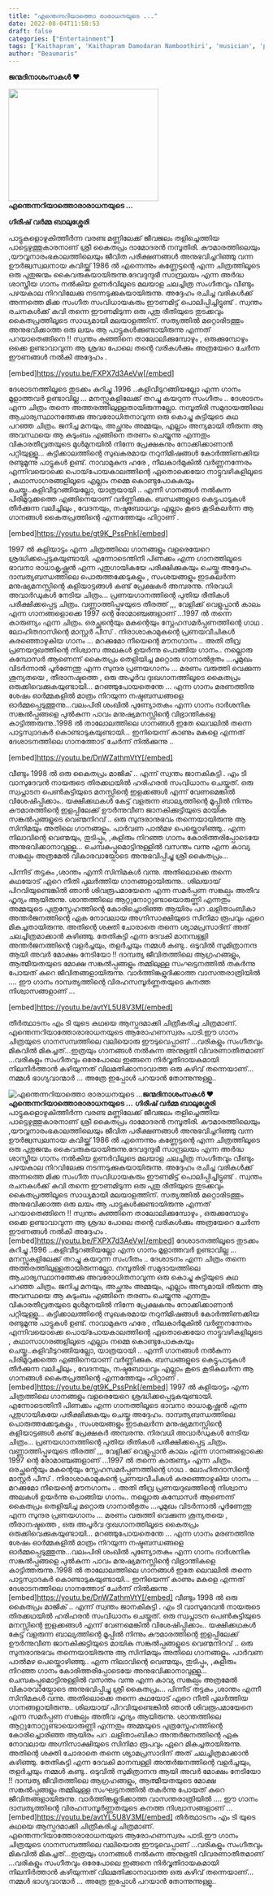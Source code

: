 ```yaml
---
title: "എന്തെന്നറിയാത്തൊ രാരാധനയുടെ ..."
date: 2022-08-04T11:58:53
draft: false
categories: ["Entertainment"]
tags: ['Kaithapram', 'Kaithapram Damodaran Namboothiri', 'musician', 'poet', 'ഗിരീഷ് വർമ്മ ബാലുശ്ശേരി']
author: "Beaumaris"
---
```


<strong>ജന്മദിനാശംസകൾ ❤</strong>

<strong><img class="wp-image-345236 alignleft" src="https://cdn.boolokam.com/articles/2022/08/fwrrr2.jpg" alt="" width="295" height="221" />എന്തെന്നറിയാത്തൊരാരാധനയുടെ ...</strong>

<strong> ഗിരീഷ് വർമ്മ ബാലുശ്ശേരി</strong>

പാട്ടുകളൊഴുകിത്തീർന്ന വരണ്ട മണ്ണിലേക്ക് ജീവജലം തളിച്ചെത്തിയ പാട്ടെഴുത്തുകാരനാണ് ശ്രീ കൈതപ്രം ദാമോദരൻ നമ്പൂതിരി. കൗമാരത്തിലെയും ,യൗവ്വനാരംഭകാലത്തിലെയും ജീവിത പരീക്ഷണങ്ങൾ അനുഭവിച്ചറിഞ്ഞു വന്ന ഊർജ്വസ്വലനായ കവിയ്ക്ക് 1986 ൽ എന്നെന്നും കണ്ണേട്ടന്റെ എന്ന ചിത്രത്തിലൂടെ ഒരു പുതുജന്മം കൈവരുകയായിരുന്നു.ദേവദുന്ദുഭീ സാന്ദ്രലയം എന്ന അർദ്ധ ശാസ്ത്രീയ ഗാനം നൽകിയ ഉണർവിലൂടെ മലയാള ചലച്ചിത്ര സംഗീതവും വീണ്ടും പഴയകാല നിറവിലേക്കു നടന്നടുക്കുകയായിരുന്നു. അദ്ദേഹം രചിച്ച വരികൾക്ക് അന്നത്തെ മിക്ക സംഗീത സംവിധായകരും ഈണമിട്ട് പൊലിപ്പിച്ചിട്ടുണ്ട് .
സ്വന്തം രചനകൾക്ക് കവി തന്നെ ഈണമിടുന്ന ഒരു പുതു രീതിയുടെ തുടക്കവും കൈതപ്രത്തിലൂടെ സാധ്യമായി മലയാളത്തിന്. സത്യത്തിൽ മറ്റൊരിടത്തും അനുഭവിക്കാത്ത ഒരു ലയം ആ പാട്ടുകൾക്കുണ്ടായിരുന്നു എന്നത് പറയാതെങ്ങിനെ !! സ്വന്തം കുഞ്ഞിനെ താലോലിക്കുമ്പോഴും , ഒരുക്കുമ്പോഴും ഒക്കെ ഉണ്ടാവാവുന്ന ആ ശ്രദ്ധ പോലെ തന്റെ വരികൾക്കും അത്രയേറെ ചേർന്ന ഈണങ്ങൾ നൽകി അദ്ദേഹം .

[embed]https://youtu.be/FXPX7d3AeVw[/embed]

ദേശാടനത്തിലൂടെ തുടക്കം കുറിച്ചു .1996 ..കളിവീടുറങ്ങിയല്ലോ എന്ന ഗാനം മൂളാത്തവർ ഉണ്ടാവില്ല ... മനസ്സുകളിലേക്ക് തറച്ചു കയറുന്ന സംഗീതം .. ദേശാടനം എന്ന ചിത്രം തന്നെ അത്തരത്തിലുള്ളതായിരുന്നല്ലോ. നമ്പൂതിരി സമുദായത്തിലെ ആചാര്യസ്ഥാനത്തേക്കു അവരോധിതനാവുന്ന ഒരു കൊച്ചു കുട്ടിയുടെ കഥ പറഞ്ഞ ചിത്രം. ജനിച്ച മനയും, അച്ഛനും അമ്മയും, എല്ലാം അന്യമായി തീരുന്ന ആ അവസ്ഥയെ ആ കുടുംബം എങ്ങിനെ തരണം ചെയ്യുന്നു എന്നതും വികാരതീവ്രതയുടെ മുൾമുനയിൽ നിന്നേ പ്രേക്ഷകനും നോക്കിക്കാണാൻ പറ്റിയുള്ളൂ... കുട്ടിക്കാലത്തിന്റെ സുഖകരമായ നറുനിമിഷങ്ങൾ കോർത്തിണക്കിയ രണ്ടുമൂന്നു പാട്ടുകൾ ഉണ്ട്. നാവാമുകുന്ദ ഹരേ , നീലകാർമുകിൽ വർണ്ണനന്നേരം എന്നിവയൊക്കെ പൊയ്‌പോയകാലത്തിന്റെ ഏതൊക്കെയോ നാട്ടുവഴികളിലൂടെ , കഥാസാഗരങ്ങളിലൂടെ എല്ലാം നമ്മെ കൊണ്ടുപോകുകയും ചെയ്തു..കളിവീടുറങ്ങിയല്ലോ, യാത്രയായി .. എന്നീ ഗാനങ്ങൾ നൽകുന്ന പിരിമുറുക്കത്തെ എങ്ങിനെയാണ് വർണ്ണിക്കുക. ബന്ധങ്ങളുടെ കെട്ടുപാടുകൾ തീർക്കുന്ന വലിച്ചിലും , വേദനയും, നഷ്ടബോധവും എല്ലാം കൂടെ കൂടികലർന്ന ആ ഗാനങ്ങൾ കൈതപ്രത്തിന്റെ എന്നത്തേയും ഹിറ്റാണ് .

[embed]https://youtu.be/gt9K_PssPnk[/embed]

1997 ൽ കളിയാട്ടം എന്ന ചിത്രത്തിലെ ഗാനങ്ങളും വളരെയേറെ ശ്രദ്ധിക്കപ്പെടുകയുണ്ടായി. എന്നോടെന്തിനീ പിണക്കം എന്ന ഗാനത്തിലൂടെ ഭാവനാ രാധാകൃഷ്ണൻ എന്ന പുതുഗായികയേ പരീക്ഷിക്കുകയും ചെയ്തു അദ്ദേഹം. ദാമ്പത്യബന്ധത്തിലെ പൊരുത്തക്കേടുകളും , സംശയങ്ങളും ഇടകലർന്ന മനുഷ്യമനസ്സിന്റെ കളിയാട്ടങ്ങൾ കണ്ട് പ്രേക്ഷകർ അമ്പരന്നു. നിരവധി അവാർഡുകൾ നേടിയ ചിത്രം... പ്രണയഗാനത്തിന്റെ പുതിയ രീതികൾ പരീക്ഷിക്കപ്പെട്ട ചിത്രം. വണ്ണാത്തിപ്പുഴയുടെ തീരത്ത് ,,, വേളിക്ക് വെളുപ്പാൻ കാലം എന്ന ഗാനങ്ങളൊക്കെ 1997 ന്റെ രോമാഞ്ചങ്ങളാണ് ...1997 ൽ തന്നെ കാരുണ്യം എന്ന ചിത്രം. ഒരച്ഛന്റെയും മകന്റെയും സ്നേഹസമർപ്പണത്തിന്റെ ഗാഥ . ലോഹിതദാസിന്റെ മാസ്റ്റർ പീസ് . നിരാശാകാമുകന്റെ പ്രണയവീചികൾ കരഞ്ഞൊഴുകിയ ഗാനം ... മറക്കുമോ നീയെന്റെ മൗനഗാനം .. അതി തീവ്ര പ്രണയദുഖത്തിന്റെ നിശ്വാസ അലകൾ ഉയർന്നു പൊങ്ങിയ ഗാനം.. നല്ലൊരു കമ്പോസർ ആണെന്ന് കൈതപ്രം തെളിയിച്ച മറ്റൊരു ഗാനാൽഭുതം ...പൂമുഖം വിടർന്നാൽ പൂർണേന്തു എന്ന സുന്ദര പ്രണയഗാനം ... മരണം വരുത്തി വെക്കുന്ന ശൂന്യതയെ , തീരാനഷ്ടത്തെ , ഒരു അപൂർവ ദുഃഖഗാനത്തിലൂടെ കൈതപ്രം ഒരുക്കിവെക്കുകയുണ്ടായി... മറഞ്ഞുപോയതെന്തേ ... എന്ന ഗാനം മരണത്തിനു ശേഷം ഓർമ്മകളിൽ മാത്രം നിറയുന്ന നഷ്ടബന്ധങ്ങളെ ഓർമ്മപ്പെടുത്തുന്നു...വലംപിരി ശംഖിൽ പുണ്യോതകം എന്ന ഗാനം ദാർശനിക സങ്കൽപ്പങ്ങളെ പുൽകുന്ന പാവം മനുഷ്യമനസ്സിന്റെ വിഭ്രാന്തികളെ കാട്ടിത്തരുന്നു..1998 ൽ താലോലത്തിലെ ഗാനങ്ങൾ ഇതേ ലെവലിൽ തന്നെ പാട്ടസ്വാദകർ കൊണ്ടാടുകയുണ്ടായി... ഇനിയെന്ന് കാണും മകളെ എന്നത് ദേശാടനത്തിലെ ഗാനത്തോട് ചേർന്ന് നിൽക്കുന്നു ..

[embed]https://youtu.be/DnWZathmVtY[/embed]

വീണ്ടും 1998 ൽ ഒരു കൈതപ്രം മാജിക് .. എന്ന് സ്വന്തം ജാനകികുട്ടി . എം ടി വാസുദേവൻ നായരുടെ തിരക്കഥയിൽ ഹരിഹരൻ സംവിധാനം ചെയ്തത്. ഒരു സ്വപ്നാടന പെൺകുട്ടിയുടെ മനസ്സിന്റെ ഇളക്കങ്ങൾ എന്ന് വേണമെങ്കിൽ വിശേഷിപ്പിക്കാം.. യക്ഷിക്കഥകൾ കേട്ട് വളരുന്ന ബാല്യത്തിന്റെ മൂപ്പിൽ നിന്നും കൗമാരത്തിന്റെ ഇളപ്പിലേക്ക് ഊർന്നുവീണ ജാനകിക്കുട്ടിയുടെ മായിക സങ്കൽപ്പങ്ങളുടെ വെണ്മനിറവ് .. ഒരു സുന്ദരാനുഭവം തന്നെയായിരുന്നു ആ സിനിമയും അതിലെ ഗാനങ്ങളൂം. പാർവണ പാൽമഴ പെയ്തൊഴിഞ്ഞു.. എന്ന നിലാവിന്റെ വെണ്മയും, തുടിപ്പും, ,കുളിരും നിറഞ്ഞ ഗാനം കോരിത്തരിപ്പോടെയേ അനുഭവിക്കാനാവുള്ളൂ... ചെമ്പകപ്പൂമൊട്ടിനുള്ളിൽ വസന്തം വന്നു എന്ന കാവ്യ സങ്കല്പം അത്രമേൽ വികാരവായ്പോടെ അനുഭവിപ്പിച്ചു ശ്രീ കൈതപ്രം...

പിന്നീട് തട്ടകം ,ശാന്തം എന്നീ സിനിമകൾ വന്നു. അതിലൊക്കെ തന്നെ കഥയോട് ഏറെ നീതി പുലർത്തിയ ഗാനങ്ങളായിരുന്നു.. ശിലയായ് പിറവിയുണ്ടെങ്കിൽ ഞാൻ ശിവരൂപമായേനെ എന്ന സമർപ്പണ സങ്കല്പം അതീവ ഹൃദ്യം ആയിരുന്നു. ശാന്തത്തിലെ ആറ്റുനോറ്റുണ്ടായൊരുണ്ണി എന്നതും അമ്മയുടെ പുത്രസ്നേഹത്തിന്റെ കോരിച്ചൊരിഞ്ഞ ആയിരം പറ .ലളിതാംബികാ അന്തർജനത്തിന്റെ ഏക നോവലായ അഗ്നിസാക്ഷിയുടെ സിനിമാ രൂപവും ഏറെ മികച്ചതായിരുന്നു. അതിന്റെ ശക്തി ചോരാതെ തന്നെ ശ്യാമപ്രസാദിന് അത് ചലച്ചിത്രമാക്കാൻ കഴിഞ്ഞു. തേതികുട്ടി എന്ന ദേവകി മാനമ്പള്ളി അന്തർജനത്തിന്റെ വളർച്ചയും, തളർച്ചയും നമ്മൾ കണ്ടു.. ഒടുവിൽ സുമിത്രാനന്ദ ആയി അവർ മോക്ഷം നേടിയോ !! ദാമ്പത്യ ജീവിതത്തിലെ ആഗ്രഹങ്ങളും, ആത്മീയതയുടെ മോക്ഷ സങ്കൽപ്പങ്ങളും തമ്മിലുള്ള സംഘട്ടനത്തിൽ തകർന്നു പോയത് കുറെ ജീവിതങ്ങളായിരുന്നു. വാർത്തിങ്കളുദിക്കാത്ത വാസന്തരാത്രിയിൽ .... ഈ ഗാനം ദാമ്പത്യത്തിന്റെ വിരഹസമ്പൂർണ്ണതയുടെ കനത്ത നിശ്വാസങ്ങളാണ് ...

[embed]https://youtu.be/avtYL5U8V3M[/embed]

തീർത്ഥാടനം എം ടി യുടെ കഥയെ ആസ്പദമാക്കി ചിത്രീകരിച്ച ചിത്രമാണ്. എന്തെന്നറിയാത്തോരാരാധനയുടെ ആരോഹണസ്വരം പാടി.ഈ ഗാനം ചിത്രയുടെ ഗാനസമ്പത്തിലെ വലിയൊരു ഈടുവെപ്പാണ് ...വരികളും സംഗീതവും മികവിൽ മികച്ചത്...ഇത്രയും ഗാനങ്ങൾ നൽകുന്ന അനുഭൂതി വിവരണാതീതമാണ് ...വരികളും സംഗീതവും ഒരേപോലെ ഇങ്ങനെ നിർവൃതിദായകമായി നിലനിർത്താൻ കഴിയുന്നത് വിലമതിക്കാനാവാത്ത ഒരു കഴിവ് തന്നെയാണ്... നമ്മൾ ഭാഗ്യവാന്മാർ ... അത്രേ ഇപ്പോൾ പറയാൻ തോന്നുന്നുള്ളൂ..


![എന്തെന്നറിയാത്തൊ രാരാധനയുടെ ...](https://cdn.boolokam.com/articles/2022/08/fwrrr2.jpg)**ജന്മദിനാശംസകൾ ❤** **എന്തെന്നറിയാത്തൊരാരാധനയുടെ ...** **ഗിരീഷ് വർമ്മ ബാലുശ്ശേരി** പാട്ടുകളൊഴുകിത്തീർന്ന വരണ്ട മണ്ണിലേക്ക് ജീവജലം തളിച്ചെത്തിയ പാട്ടെഴുത്തുകാരനാണ് ശ്രീ കൈതപ്രം ദാമോദരൻ നമ്പൂതിരി. കൗമാരത്തിലെയും ,യൗവ്വനാരംഭകാലത്തിലെയും ജീവിത പരീക്ഷണങ്ങൾ അനുഭവിച്ചറിഞ്ഞു വന്ന ഊർജ്വസ്വലനായ കവിയ്ക്ക് 1986 ൽ എന്നെന്നും കണ്ണേട്ടന്റെ എന്ന ചിത്രത്തിലൂടെ ഒരു പുതുജന്മം കൈവരുകയായിരുന്നു.ദേവദുന്ദുഭീ സാന്ദ്രലയം എന്ന അർദ്ധ ശാസ്ത്രീയ ഗാനം നൽകിയ ഉണർവിലൂടെ മലയാള ചലച്ചിത്ര സംഗീതവും വീണ്ടും പഴയകാല നിറവിലേക്കു നടന്നടുക്കുകയായിരുന്നു. അദ്ദേഹം രചിച്ച വരികൾക്ക് അന്നത്തെ മിക്ക സംഗീത സംവിധായകരും ഈണമിട്ട് പൊലിപ്പിച്ചിട്ടുണ്ട് . സ്വന്തം രചനകൾക്ക് കവി തന്നെ ഈണമിടുന്ന ഒരു പുതു രീതിയുടെ തുടക്കവും കൈതപ്രത്തിലൂടെ സാധ്യമായി മലയാളത്തിന്. സത്യത്തിൽ മറ്റൊരിടത്തും അനുഭവിക്കാത്ത ഒരു ലയം ആ പാട്ടുകൾക്കുണ്ടായിരുന്നു എന്നത് പറയാതെങ്ങിനെ !! സ്വന്തം കുഞ്ഞിനെ താലോലിക്കുമ്പോഴും , ഒരുക്കുമ്പോഴും ഒക്കെ ഉണ്ടാവാവുന്ന ആ ശ്രദ്ധ പോലെ തന്റെ വരികൾക്കും അത്രയേറെ ചേർന്ന ഈണങ്ങൾ നൽകി അദ്ദേഹം . [embed]https://youtu.be/FXPX7d3AeVw[/embed] ദേശാടനത്തിലൂടെ തുടക്കം കുറിച്ചു .1996 ..കളിവീടുറങ്ങിയല്ലോ എന്ന ഗാനം മൂളാത്തവർ ഉണ്ടാവില്ല ... മനസ്സുകളിലേക്ക് തറച്ചു കയറുന്ന സംഗീതം .. ദേശാടനം എന്ന ചിത്രം തന്നെ അത്തരത്തിലുള്ളതായിരുന്നല്ലോ. നമ്പൂതിരി സമുദായത്തിലെ ആചാര്യസ്ഥാനത്തേക്കു അവരോധിതനാവുന്ന ഒരു കൊച്ചു കുട്ടിയുടെ കഥ പറഞ്ഞ ചിത്രം. ജനിച്ച മനയും, അച്ഛനും അമ്മയും, എല്ലാം അന്യമായി തീരുന്ന ആ അവസ്ഥയെ ആ കുടുംബം എങ്ങിനെ തരണം ചെയ്യുന്നു എന്നതും വികാരതീവ്രതയുടെ മുൾമുനയിൽ നിന്നേ പ്രേക്ഷകനും നോക്കിക്കാണാൻ പറ്റിയുള്ളൂ... കുട്ടിക്കാലത്തിന്റെ സുഖകരമായ നറുനിമിഷങ്ങൾ കോർത്തിണക്കിയ രണ്ടുമൂന്നു പാട്ടുകൾ ഉണ്ട്. നാവാമുകുന്ദ ഹരേ , നീലകാർമുകിൽ വർണ്ണനന്നേരം എന്നിവയൊക്കെ പൊയ്‌പോയകാലത്തിന്റെ ഏതൊക്കെയോ നാട്ടുവഴികളിലൂടെ , കഥാസാഗരങ്ങളിലൂടെ എല്ലാം നമ്മെ കൊണ്ടുപോകുകയും ചെയ്തു..കളിവീടുറങ്ങിയല്ലോ, യാത്രയായി .. എന്നീ ഗാനങ്ങൾ നൽകുന്ന പിരിമുറുക്കത്തെ എങ്ങിനെയാണ് വർണ്ണിക്കുക. ബന്ധങ്ങളുടെ കെട്ടുപാടുകൾ തീർക്കുന്ന വലിച്ചിലും , വേദനയും, നഷ്ടബോധവും എല്ലാം കൂടെ കൂടികലർന്ന ആ ഗാനങ്ങൾ കൈതപ്രത്തിന്റെ എന്നത്തേയും ഹിറ്റാണ് . [embed]https://youtu.be/gt9K_PssPnk[/embed] 1997 ൽ കളിയാട്ടം എന്ന ചിത്രത്തിലെ ഗാനങ്ങളും വളരെയേറെ ശ്രദ്ധിക്കപ്പെടുകയുണ്ടായി. എന്നോടെന്തിനീ പിണക്കം എന്ന ഗാനത്തിലൂടെ ഭാവനാ രാധാകൃഷ്ണൻ എന്ന പുതുഗായികയേ പരീക്ഷിക്കുകയും ചെയ്തു അദ്ദേഹം. ദാമ്പത്യബന്ധത്തിലെ പൊരുത്തക്കേടുകളും , സംശയങ്ങളും ഇടകലർന്ന മനുഷ്യമനസ്സിന്റെ കളിയാട്ടങ്ങൾ കണ്ട് പ്രേക്ഷകർ അമ്പരന്നു. നിരവധി അവാർഡുകൾ നേടിയ ചിത്രം... പ്രണയഗാനത്തിന്റെ പുതിയ രീതികൾ പരീക്ഷിക്കപ്പെട്ട ചിത്രം. വണ്ണാത്തിപ്പുഴയുടെ തീരത്ത് ,,, വേളിക്ക് വെളുപ്പാൻ കാലം എന്ന ഗാനങ്ങളൊക്കെ 1997 ന്റെ രോമാഞ്ചങ്ങളാണ് ...1997 ൽ തന്നെ കാരുണ്യം എന്ന ചിത്രം. ഒരച്ഛന്റെയും മകന്റെയും സ്നേഹസമർപ്പണത്തിന്റെ ഗാഥ . ലോഹിതദാസിന്റെ മാസ്റ്റർ പീസ് . നിരാശാകാമുകന്റെ പ്രണയവീചികൾ കരഞ്ഞൊഴുകിയ ഗാനം ... മറക്കുമോ നീയെന്റെ മൗനഗാനം .. അതി തീവ്ര പ്രണയദുഖത്തിന്റെ നിശ്വാസ അലകൾ ഉയർന്നു പൊങ്ങിയ ഗാനം.. നല്ലൊരു കമ്പോസർ ആണെന്ന് കൈതപ്രം തെളിയിച്ച മറ്റൊരു ഗാനാൽഭുതം ...പൂമുഖം വിടർന്നാൽ പൂർണേന്തു എന്ന സുന്ദര പ്രണയഗാനം ... മരണം വരുത്തി വെക്കുന്ന ശൂന്യതയെ , തീരാനഷ്ടത്തെ , ഒരു അപൂർവ ദുഃഖഗാനത്തിലൂടെ കൈതപ്രം ഒരുക്കിവെക്കുകയുണ്ടായി... മറഞ്ഞുപോയതെന്തേ ... എന്ന ഗാനം മരണത്തിനു ശേഷം ഓർമ്മകളിൽ മാത്രം നിറയുന്ന നഷ്ടബന്ധങ്ങളെ ഓർമ്മപ്പെടുത്തുന്നു...വലംപിരി ശംഖിൽ പുണ്യോതകം എന്ന ഗാനം ദാർശനിക സങ്കൽപ്പങ്ങളെ പുൽകുന്ന പാവം മനുഷ്യമനസ്സിന്റെ വിഭ്രാന്തികളെ കാട്ടിത്തരുന്നു..1998 ൽ താലോലത്തിലെ ഗാനങ്ങൾ ഇതേ ലെവലിൽ തന്നെ പാട്ടസ്വാദകർ കൊണ്ടാടുകയുണ്ടായി... ഇനിയെന്ന് കാണും മകളെ എന്നത് ദേശാടനത്തിലെ ഗാനത്തോട് ചേർന്ന് നിൽക്കുന്നു .. [embed]https://youtu.be/DnWZathmVtY[/embed] വീണ്ടും 1998 ൽ ഒരു കൈതപ്രം മാജിക് .. എന്ന് സ്വന്തം ജാനകികുട്ടി . എം ടി വാസുദേവൻ നായരുടെ തിരക്കഥയിൽ ഹരിഹരൻ സംവിധാനം ചെയ്തത്. ഒരു സ്വപ്നാടന പെൺകുട്ടിയുടെ മനസ്സിന്റെ ഇളക്കങ്ങൾ എന്ന് വേണമെങ്കിൽ വിശേഷിപ്പിക്കാം.. യക്ഷിക്കഥകൾ കേട്ട് വളരുന്ന ബാല്യത്തിന്റെ മൂപ്പിൽ നിന്നും കൗമാരത്തിന്റെ ഇളപ്പിലേക്ക് ഊർന്നുവീണ ജാനകിക്കുട്ടിയുടെ മായിക സങ്കൽപ്പങ്ങളുടെ വെണ്മനിറവ് .. ഒരു സുന്ദരാനുഭവം തന്നെയായിരുന്നു ആ സിനിമയും അതിലെ ഗാനങ്ങളൂം. പാർവണ പാൽമഴ പെയ്തൊഴിഞ്ഞു.. എന്ന നിലാവിന്റെ വെണ്മയും, തുടിപ്പും, ,കുളിരും നിറഞ്ഞ ഗാനം കോരിത്തരിപ്പോടെയേ അനുഭവിക്കാനാവുള്ളൂ... ചെമ്പകപ്പൂമൊട്ടിനുള്ളിൽ വസന്തം വന്നു എന്ന കാവ്യ സങ്കല്പം അത്രമേൽ വികാരവായ്പോടെ അനുഭവിപ്പിച്ചു ശ്രീ കൈതപ്രം... പിന്നീട് തട്ടകം ,ശാന്തം എന്നീ സിനിമകൾ വന്നു. അതിലൊക്കെ തന്നെ കഥയോട് ഏറെ നീതി പുലർത്തിയ ഗാനങ്ങളായിരുന്നു.. ശിലയായ് പിറവിയുണ്ടെങ്കിൽ ഞാൻ ശിവരൂപമായേനെ എന്ന സമർപ്പണ സങ്കല്പം അതീവ ഹൃദ്യം ആയിരുന്നു. ശാന്തത്തിലെ ആറ്റുനോറ്റുണ്ടായൊരുണ്ണി എന്നതും അമ്മയുടെ പുത്രസ്നേഹത്തിന്റെ കോരിച്ചൊരിഞ്ഞ ആയിരം പറ .ലളിതാംബികാ അന്തർജനത്തിന്റെ ഏക നോവലായ അഗ്നിസാക്ഷിയുടെ സിനിമാ രൂപവും ഏറെ മികച്ചതായിരുന്നു. അതിന്റെ ശക്തി ചോരാതെ തന്നെ ശ്യാമപ്രസാദിന് അത് ചലച്ചിത്രമാക്കാൻ കഴിഞ്ഞു. തേതികുട്ടി എന്ന ദേവകി മാനമ്പള്ളി അന്തർജനത്തിന്റെ വളർച്ചയും, തളർച്ചയും നമ്മൾ കണ്ടു.. ഒടുവിൽ സുമിത്രാനന്ദ ആയി അവർ മോക്ഷം നേടിയോ !! ദാമ്പത്യ ജീവിതത്തിലെ ആഗ്രഹങ്ങളും, ആത്മീയതയുടെ മോക്ഷ സങ്കൽപ്പങ്ങളും തമ്മിലുള്ള സംഘട്ടനത്തിൽ തകർന്നു പോയത് കുറെ ജീവിതങ്ങളായിരുന്നു. വാർത്തിങ്കളുദിക്കാത്ത വാസന്തരാത്രിയിൽ .... ഈ ഗാനം ദാമ്പത്യത്തിന്റെ വിരഹസമ്പൂർണ്ണതയുടെ കനത്ത നിശ്വാസങ്ങളാണ് ... [embed]https://youtu.be/avtYL5U8V3M[/embed] തീർത്ഥാടനം എം ടി യുടെ കഥയെ ആസ്പദമാക്കി ചിത്രീകരിച്ച ചിത്രമാണ്. എന്തെന്നറിയാത്തോരാരാധനയുടെ ആരോഹണസ്വരം പാടി.ഈ ഗാനം ചിത്രയുടെ ഗാനസമ്പത്തിലെ വലിയൊരു ഈടുവെപ്പാണ് ...വരികളും സംഗീതവും മികവിൽ മികച്ചത്...ഇത്രയും ഗാനങ്ങൾ നൽകുന്ന അനുഭൂതി വിവരണാതീതമാണ് ...വരികളും സംഗീതവും ഒരേപോലെ ഇങ്ങനെ നിർവൃതിദായകമായി നിലനിർത്താൻ കഴിയുന്നത് വിലമതിക്കാനാവാത്ത ഒരു കഴിവ് തന്നെയാണ്... നമ്മൾ ഭാഗ്യവാന്മാർ ... അത്രേ ഇപ്പോൾ പറയാൻ തോന്നുന്നുള്ളൂ..

